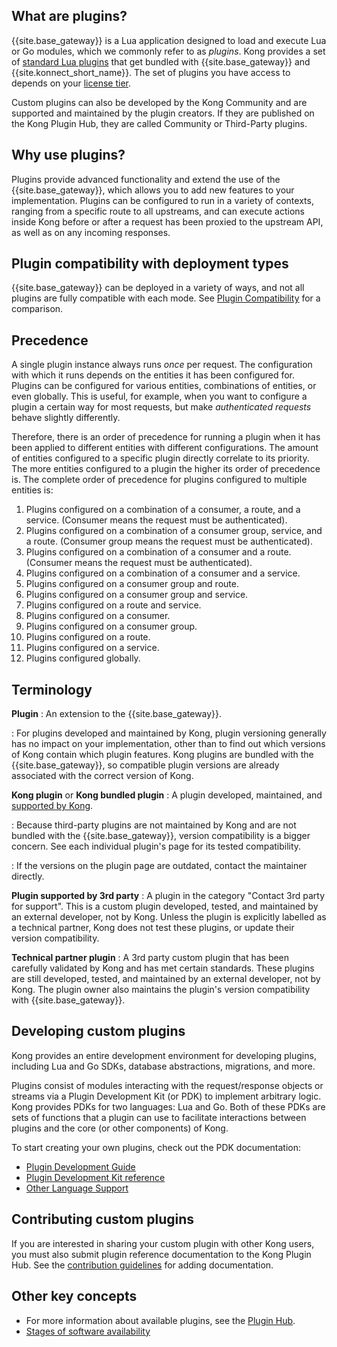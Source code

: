 <!-- shared with the Plugin Hub: Plugin Overview, Kong Gateway: Developing Plugins Overview, and Kong Gateway: Understanding Kong: Plugins -->
## What are plugins?

{{site.base_gateway}} is a Lua application designed to load and execute Lua or Go modules, which
we commonly refer to as _plugins_. Kong provides a set of 
[standard Lua plugins](/hub/?support=kong-inc) that get bundled with {{site.base_gateway}} and 
{{site.konnect_short_name}}. The set of plugins you
have access to depends on your [license tier](/hub/plugins/license-tiers/).

Custom plugins can also be developed by the Kong Community and are supported
and maintained by the plugin creators. If they are published on the Kong Plugin
Hub, they are called Community or Third-Party plugins.

## Why use plugins?

Plugins provide advanced functionality and extend the use of the {{site.base_gateway}},
which allows you to add new features to your implementation. Plugins can be configured to run in
a variety of contexts, ranging from a specific route to all upstreams, and can
execute actions inside Kong before or after a request has been proxied to the
upstream API, as well as on any incoming responses.

## Plugin compatibility with deployment types

{{site.base_gateway}} can be deployed in a variety of ways, and not all plugins
are fully compatible with each mode. See [Plugin Compatibility](/hub/plugins/compatibility#plugin-compatibility)
for a comparison.

## Precedence 

A single plugin instance always runs _once_ per request. The
configuration with which it runs depends on the entities it has been
configured for.
Plugins can be configured for various entities, combinations of entities, or
even globally. This is useful, for example, when you want to configure a plugin
a certain way for most requests, but make _authenticated requests_ behave
slightly differently.

Therefore, there is an order of precedence for running a plugin when it has
been applied to different entities with different configurations. The amount of entities configured to a specific plugin directly correlate to its priority. The more entities configured to a plugin the higher its order of precedence is. 
The complete order of precedence for plugins configured to multiple entities is: 

1. Plugins configured on a combination of a consumer, a route, and a service.
    (Consumer means the request must be authenticated).
2. Plugins configured on a combination of a consumer group, service, and a route.
    (Consumer group means the request must be authenticated).
3. Plugins configured on a combination of a consumer and a route.
    (Consumer means the request must be authenticated).
4. Plugins configured on a combination of a consumer and a service.
5. Plugins configured on a consumer group and route.
6. Plugins configured on a consumer group and service.
7. Plugins configured on a route and service.
8. Plugins configured on a consumer.
9. Plugins configured on a consumer group.
10. Plugins configured on a route.
11. Plugins configured on a service. 
12. Plugins configured globally. 

## Terminology
**Plugin**
: An extension to the {{site.base_gateway}}.

: For plugins developed and maintained by Kong, plugin versioning generally has
no impact on your implementation, other than to find out which versions of Kong
contain which plugin features. Kong plugins are bundled with the
{{site.base_gateway}}, so compatible plugin versions are already associated
with the correct version of Kong.

**Kong plugin** or **Kong bundled plugin**
: A plugin developed, maintained, and [supported by Kong](/hub/?support=kong-inc).

: Because third-party plugins are not maintained by Kong and are not bundled with
the {{site.base_gateway}}, version compatibility is a bigger concern. See each
individual plugin's page for its tested compatibility.

: If the versions on the plugin page are outdated, contact the maintainer directly.

**Plugin supported by 3rd party**
: A plugin in the category "Contact 3rd party for support".
This is a custom plugin developed, tested, and maintained by an external developer,
not by Kong. 
Unless the plugin is explicitly labelled as a technical partner,
Kong does not test these plugins, or update their version
compatibility.

**Technical partner plugin**
: A 3rd party custom plugin that has been carefully validated by Kong and 
has met certain standards.
These plugins are still developed, tested, and maintained by an external developer,
not by Kong. The plugin owner also maintains the plugin's version compatibility with
{{site.base_gateway}}.

## Developing custom plugins

Kong provides an entire development environment for developing plugins,
including Lua and Go SDKs, database abstractions, migrations, and more.

Plugins consist of modules interacting with the request/response objects or
streams via a Plugin Development Kit (or PDK) to implement arbitrary logic.
Kong provides PDKs for two languages: Lua and Go. Both of these PDKs are sets
of functions that a plugin can use to facilitate interactions between plugins
and the core (or other components) of Kong.

To start creating your own plugins, check out the PDK documentation:
* [Plugin Development Guide](/gateway/latest/plugin-development/)
* [Plugin Development Kit reference](/gateway/latest/plugin-development/pdk/)
* [Other Language Support](/gateway/latest/plugin-development/pluginserver/go/)

## Contributing custom plugins

If you are interested in sharing your custom plugin with other Kong users, you
must also submit plugin reference documentation to the Kong Plugin Hub. See the
[contribution guidelines](/contributing/plugin-docs/)
for adding documentation.

## Other key concepts

* For more information about available plugins, see the [Plugin Hub](/hub/).
* [Stages of software availability](/gateway/latest/stability/)
